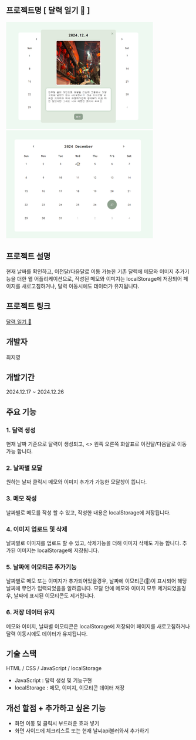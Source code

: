 ## 프로젝트명 [ 달력 일기 📝 ]
<div style="display: inline-block" margin-right: 10px;">
  <img src="images/img2.PNG" width="400" float="left"/>
  <img src="images/img1.PNG" width="400" />
</div>

## 프로젝트 설명
현재 날짜를 확인하고, 이전달/다음달로 이동 가능한 기존 달력에 메모와 이미지 추가기능을 더한 웹 어플리케이션으로,
작성된 메모와 이미지는 localStorage에 저장되어 페이지를 새로고침하거나, 달력 이동시에도 데이터가 유지됩니다.

## 프로젝트 링크
[ 달력 일기 📝 ](https://jizero1.github.io/CalendarDiary/)

## 개발자
최지영

## 개발기간
2024.12.17 ~ 2024.12.26



## 주요 기능
### 1. 달력 생성
현재 날짜 기준으로 달력이 생성되고, <> 왼쪽 오른쪽 화살표로 이전달/다음달로 이동가능 합니다.

### 2. 날짜별 모달
원하는 날짜 클릭시 메모와 이미지 추가가 가능한 모달창이 뜹니다.

### 3. 메모 작성
날짜별로 메모를 작성 할 수 있고, 작성한 내용은 localStorage에 저장됩니다.

### 4. 이미지 업로드 및 삭제
날짜별로 이미지를 업로드 할 수 있고, 삭제기능을 더해 이미지 삭제도 가능 합니다. 추가된 이미지는 localStorage에 저장됩니다.

### 5. 날짜에 이모티콘 추가기능
날짜별로 메모 또는 이미지가 추가되어있을경우, 날짜에 이모티콘(📝)이 표시되어 해당 날짜에 무언가 입력되었음을 알려줍니다.
모달 안에 메모와 이미지 모두 제거되었을경우, 날짜에 표시된 이모티콘도 제거됩니다.

### 6. 저장 데이터 유지
메모와 이미지, 날짜별 이모티콘은 localStorage에 저장되어 페이지를 새로고침하거나 달력 이동시에도 데이터가 유지됩니다.

## 기술 스택
HTML / CSS / JavaScript / localStorage
* JavaScript : 달력 생성 및 기능구현
* localStorage : 메모, 이미지, 이모티콘 데이터 저장



## 개선 할점 + 추가하고 싶은 기능
- 화면 이동 및 클릭시 부드러운 효과 넣기
- 화면 사이드에 체크리스트 또는 현재 날씨api불러와서 추가하기
